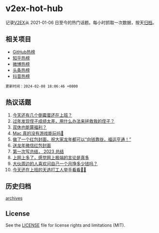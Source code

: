 # v2ex-hot-hub

 记录[V2EX](https://www.v2ex.com/)从 2021-01-06 日至今的热门话题。每小时抓取一次数据，按天[归档](archives)。
 
 ## 相关项目

- [GitHub热榜](https://github.com/snaildev/github-hot-hub)
- [知乎热榜](https://github.com/snaildev/zhihu-hot-hub)
- [微博热榜](https://github.com/snaildev/weibo-hot-hub)
- [头条热榜](https://github.com/snaildev/toutiao-hot-hub)
- [抖音热榜](https://github.com/snaildev/douyin-hot-hub)


 `更新时间：2024-02-08 18:06:46 +0800`

## 热议话题

1. [今天还有几个倒霉蛋还在上班？](https://www.v2ex.com/t/1014987)
1. [过年发现侄子成绩太差，用什么办法来拯救我的侄子？](https://www.v2ex.com/t/1014985)
1. [双休也能算福利？](https://www.v2ex.com/t/1014980)
1. [Mac 真的没有游戏能玩吗🥺](https://www.v2ex.com/t/1014981)
1. [做了一个红包封面，祝大家龙年都可以“向钱靠拢，福运亨通！”](https://www.v2ex.com/t/1014950)
1. [送龙年微信红包封面](https://www.v2ex.com/t/1014999)
1. [第一次写总结， 2023 总结](https://www.v2ex.com/t/1014954)
1. [上网上多了，感觉网上极端的言论是真多](https://www.v2ex.com/t/1014992)
1. [大伙周边的人喜欢问自己一个月挣多少钱吗？](https://www.v2ex.com/t/1014991)
1. [今天还在上班的天选打工人举手看看🙋‍♂️](https://www.v2ex.com/t/1014998)

## 历史归档

[archives](archives)

## License

See the [LICENSE](LICENSE) file for license rights and limitations (MIT).
